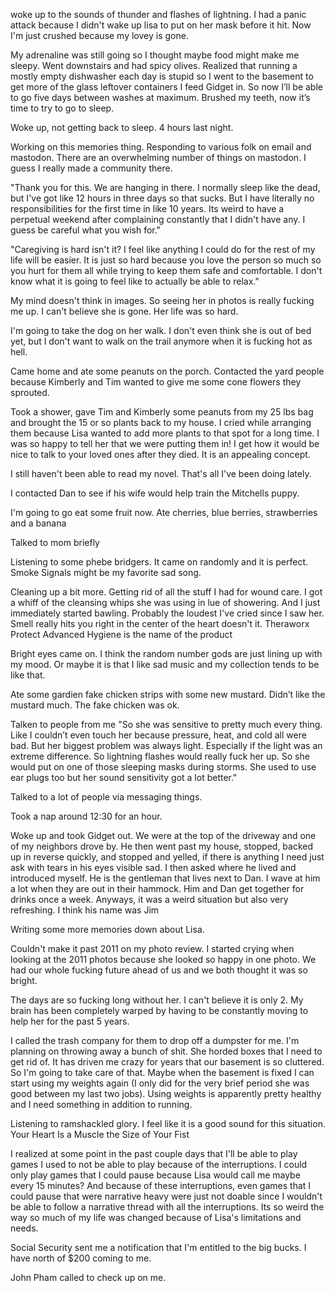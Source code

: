 woke up to the sounds of thunder and flashes of lightning. I had a panic attack because I didn't wake up lisa to put on her mask before it hit. Now I'm just crushed because my lovey is gone. 

My adrenaline was still going so I thought maybe food might make me sleepy. Went downstairs and had spicy olives. Realized that running a mostly empty dishwasher each day is stupid so I went to the basement to get more of the glass leftover containers I feed Gidget in. So now I’ll be able to go five days between washes at maximum. Brushed my teeth, now it’s time to try to go to sleep.

Woke up, not getting back to sleep. 4 hours last night. 

Working on this memories thing. Responding to various folk on email and mastodon. There are an overwhelming number of things on mastodon. I guess I really made a community there. 

"Thank you for this. We are hanging in there. I normally sleep like the dead, but I've got like 12 hours in three days so that sucks. But I have literally no responsibilities for the first time in like 10 years. Its weird to have a perpetual weekend after complaining constantly that I didn't have any. I guess be careful what you wish for."

"Caregiving is hard isn't it? I feel like anything I could do for the rest of my life will be easier. It is just so hard because you love the person so much so you hurt for them all while trying to keep them safe and comfortable. I don't know what it is going to feel like to actually be able to relax."

My mind doesn't think in images. So seeing her in photos is really fucking me up. I can't believe she is gone. Her life was so hard. 

I'm going to take the dog on her walk. I don't even think she is out of bed yet, but I don't want to walk on the trail anymore when it is fucking hot as hell. 

Came home and ate some peanuts on the porch. Contacted the yard people because Kimberly and Tim wanted to give me some cone flowers they sprouted. 

Took a shower, gave Tim and Kimberly some peanuts from my 25 lbs bag and brought the 15 or so plants back to my house. I cried while arranging them because Lisa wanted to add more plants to that spot for a long time. I was so happy to tell her that we were putting them in! I get how it would be nice to talk to your loved ones after they died. It is an appealing concept.  

I still haven't been able to read my novel. That's all I've been doing lately.

I contacted Dan to see if his wife would help train the Mitchells puppy.

I'm going to go eat some fruit now. Ate cherries, blue berries, strawberries and a banana

Talked to mom briefly

Listening to some phebe bridgers. It came on randomly and it is perfect. Smoke Signals might be my favorite sad song.

Cleaning up a bit more. Getting rid of all the stuff I had for wound care. I got a whiff of the cleansing whips she was using in lue of showering. And I just immediately started bawling. Probably the loudest I've cried since I saw her. Smell really hits you right in the center of the heart doesn't it. Theraworx Protect Advanced Hygiene is the name of the product

Bright eyes came on. I think the random number gods are just lining up with my mood. Or maybe it is that I like sad music and my collection tends to be like that.

Ate some gardien fake chicken strips with some new mustard. Didn’t like the mustard much. The fake chicken was ok. 

Talken to people from me "So she was sensitive to pretty much every thing. Like I couldn’t even touch her because pressure, heat, and cold all were bad. But her biggest problem was always light. Especially if the light was an extreme difference. So lightning flashes would really fuck her up. So she would put on one of those sleeping masks during storms. She used to use ear plugs too but her sound sensitivity got a lot better."

Talked to a lot of people via messaging things. 

Took a nap around 12:30 for an hour. 

Woke up and took Gidget out. We were at the top of the driveway and one of my neighbors drove by. He then went past my house, stopped, backed up in reverse quickly, and stopped and yelled, if there is anything I need just ask with tears in his eyes visible sad. I then asked where he lived and introduced myself. He is the gentleman that lives next to Dan. I wave at him a lot when they are out in their hammock. Him and Dan get together for drinks once a week. Anyways, it was a weird situation but also very refreshing. I think his name was Jim

Writing some more memories down about Lisa. 

Couldn't make it past 2011 on my photo review. I started crying when looking at the 2011 photos because she looked so happy in one photo. We had our whole fucking future ahead of us and we both thought it was so bright. 

The days are so fucking long without her. I can't believe it is only 2. My brain has been completely warped by having to be constantly moving to help her for the past 5 years. 

I called the trash company for them to drop off a dumpster for me. I'm planning on throwing away a bunch of shit. She horded boxes that I need to get rid of. It has driven me crazy for years that our basement is so cluttered. So I'm going to take care of that. Maybe when the basement is fixed I can start using my weights again (I only did for the very brief period she was good between my last two jobs). Using weights is apparently pretty healthy and I need something in addition to running. 

Listening to ramshackled glory. I feel like it is a good sound for this situation. Your Heart Is a Muscle the Size of Your Fist

I realized at some point in the past couple days that I'll be able to play games I used to not be able to play because of the interruptions. I could only play games that I could pause because Lisa would call me maybe every 15 minutes? And because of these interruptions, even games that I could pause that were narrative heavy were just not doable since I wouldn't be able to follow a narrative thread with all the interruptions. Its so weird the way so much of my life was changed because of Lisa's limitations and needs.

Social Security sent me a notification that I'm entitled to the big bucks. I have north of $200 coming to me. 

John Pham called to check up on me. 
